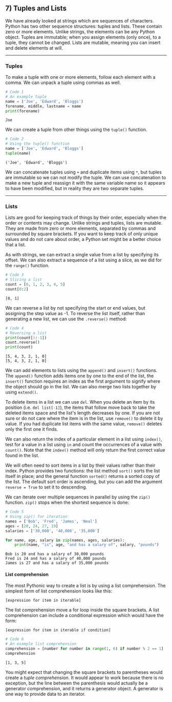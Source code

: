 ## 7) Tuples and Lists

We have already looked at strings which are sequences of characters. Python has two other sequence structures: tuples and lists. These contain zero or more elements. Unlike strings, the elements can be any Python object. Tuples are immutable; when you assign elements (only once), to a tuple, they cannot be changed. Lists are mutable, meaning you can insert and delete elements at will.

---

### Tuples

To make a tuple with one or more elements, follow each element with a comma. We can unpack a tuple using commas as well.

```python
# Code 1
# An example tuple
name = ('Joe', 'Edward', 'Bloggs')
forename, middle, lastname = name
print(forename)
```

```output
Joe
```

We can create a tuple from other things using the `tuple()` function.

```python
# Code 2
# Using the tuple() function
name = ['Joe', 'Edward', 'Bloggs']
tuple(name)
```

```output
('Joe', 'Edward', 'Bloggs')
```

We can concatenate tuples using `+` and duplicate items using `*`, but tuples are immutable so we can not modify the tuple. We can use concatenation to make a new tuple and reassign it with the same variable name so it appears to have been modified, but in reality they are two separate tuples.

---

### Lists

Lists are good for keeping track of things by their order, especially when the order or contents may change. Unlike strings and tuples, lists are mutable. They are made from zero or more elements, separated by commas and surrounded by square brackets. If you want to keep track of only unique values and do not care about order, a Python set might be a better choice that a list.

As with strings, we can extract a single value from a list by specifying its offset. We can also extract a sequence of a list using a slice, as we did for the `range()` function.

```python
# Code 3
# Slicing a list
count = [0, 1, 2, 3, 4, 5]
count[0:2]
```

```output
[0, 1]
```

We can reverse a list by not specifying the start or end values, but assigning the step value as -1. To reverse the list itself, rather than generating a new list, we can use the `.reverse()` method:

```python
# Code 4
# Reversing a list
print(count[::-1])
count.reverse()
print(count)
```

```output
[5, 4, 3, 2, 1, 0]
[5, 4, 3, 2, 1, 0]
```

We can add elements to lists using the `append()` and `insert()` functions. The `append()` function adds items one by one to the end of the list, the `insert()` function requires an index as the first argument to signify where the object should go in the list. We can also merge two lists together by using `extend()`.

To delete items in a list we can use `del`. When you delete an item by its position (i.e. `del list[-1]`), the items that follow move back to take the deleted items space and the list's length decreases by one. If you are not sure or do not care where the item is in the list, use `remove()` to delete it by value. If you had duplicate list items with the same value, `remove()` deletes only the first one it finds.

We can also return the index of a particular element in a list using `index()`, test for a value in a list using `in` and count the occurrences of a value with `count()`. Note that the `index()` method will only return the first correct value found in the list.

We will often need to sort items in a list by their values rather than their index. Python provides two functions: the list method `sort()` sorts the list itself in place; and the general function `sorted()` returns a sorted copy of the list. The default sort order is ascending, but you can add the argument `reverse = True` to set it to descending.

We can iterate over multiple sequences in parallel by using the `zip()` function. `zip()` stops when the shortest sequence is done:

```python
# Code 5
# Using zip() for iteration
names = ['Bob', 'Fred', 'James', 'Neal']
ages = [20, 24, 27, 19]
salaries = ['30,000', '40,000', '35,000']

for name, age, salary in zip(names, ages, salaries):
    print(name, "is", age, "and has a salary of", salary, "pounds")
```

```output
Bob is 20 and has a salary of 30,000 pounds
Fred is 24 and has a salary of 40,000 pounds
James is 27 and has a salary of 35,000 pounds
```

#### List comprehension

The most Pythonic way to create a list is by using a list comprehension. The simplest form of list comprehension looks like this:

`[expression for item in iterable]`

The list comprehension move a for loop inside the square brackets. A list comprehension can include a conditional expression which would have the form:

`[expression for item in iterable if condition]`

```python
# Code 6
# An example list comprehension
comprehension = [number for number in range(1, 6) if number % 2 == 1]
comprehension
```

```output
[1, 3, 5]
```

You might expect that changing the square brackets to parentheses would create a *tuple comprehension*. It would appear to work because there is no exception, but the line between the parenthesis would actually be a generator comprehension, and it returns a generator object. A generator is one way to provide data to an iterator.